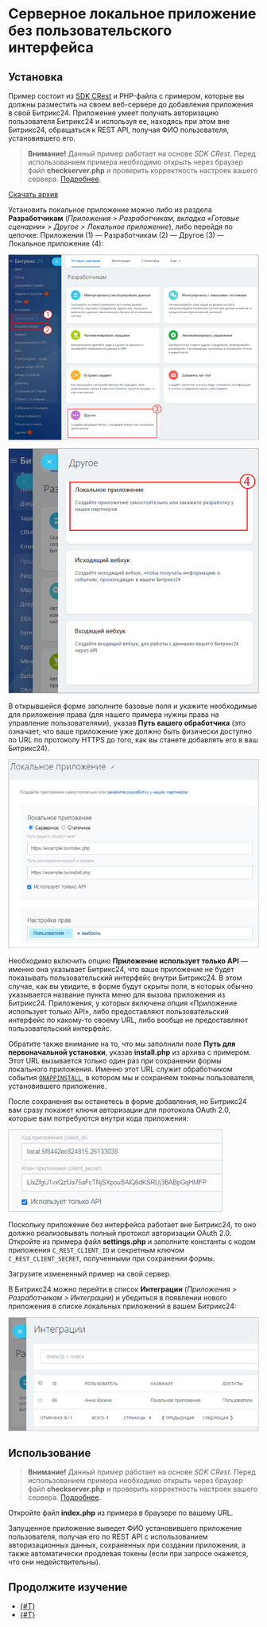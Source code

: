 # Серверное локальное приложение без пользовательского интерфейса

## Установка

Пример состоит из [SDK CRest](https://github.com/bitrix-tools/crest/) и PHP-файла с примером, которые вы должны разместить на своем веб-сервере до добавления приложения в свой Битрикс24. Приложение умеет получать авторизацию пользователя Битрикс24 и используя ее, находясь при этом вне Битрикс24, обращаться к REST API, получая ФИО пользователя, установившего его.

> **Внимание!** Данный пример работает на основе *SDK CRest*. Перед использованием примера необходимо открыть через браузер файл **checkserver.php** и проверить корректность настроек вашего сервера. [Подробнее](../how-to-use-examples.md).

[Скачать архив](https://dev.1c-bitrix.ru/docs/marketplace-and-apps24/server-no-ui-crest.zip)

Установить локальное приложение можно либо из раздела **Разработчикам** (*Приложения > Разработчикам, вкладка «Готовые сценарии» > Другое > Локальное приложение*), либо перейдя по цепочке: Приложения (1) — Разработчикам (2) — Другое (3) — Локальное приложение (4):

![Добавление приложения](./_images/local_add_sm.png)

![](./_images/local_add_4.png)

В открывшейся форме заполните базовые поля и укажите необходимые для приложения права (для нашего примера нужны права на управление пользователями), указав **Путь вашего обработчика** (это означает, что ваше приложение уже должно быть физически доступно по URL по протоколу HTTPS до того, как вы станете добавлять его в ваш Битрикс24).

![Форма добавления приложения](./_images/local-server-no-ui-form_new.png)

Необходимо включить опцию **Приложение использует только API** — именно она указывает Битрикс24, что ваше приложение не будет показывать пользовательский интерфейс внутри Битрикс24. В этом случае, как вы увидите, в форме будут скрыты поля, в которых обычно указывается название пункта меню для вызова приложения из Битрикс24. Приложения, у которых включена опция «Приложение использует только API», либо предоставляют пользовательский интерфейс по какому-то своему URL, либо вообще не предоставляют пользовательский интерфейс.

Обратите также внимание на то, что мы заполнили поле **Путь для первоначальной установки**, указав **install.php** из архива с примером. Этот URL вызывается только один раз при сохранении формы локального приложения. Именно этот URL служит обработчиком события [`ONAPPINSTALL`](../api-reference/common/events/on-app-install.md), в котором мы и сохраняем токены пользователя, установившего приложение.

После сохранения вы останетесь в форме добавления, но Битрикс24 вам сразу покажет ключи авторизации для протокола OAuth 2.0, которые вам потребуются внутри кода приложения:

![Ключи авторизации](./_images/local-server-no-ui-added_new.png)

Поскольку приложение без интерфейса работает вне Битрикс24, то оно должно реализовывать полный протокол авторизации OAuth 2.0. Откройте из примера файл **settings.php** и заполните константы с кодом приложения `C_REST_CLIENT_ID` и секретным ключом `C_REST_CLIENT_SECRET`, полученными при сохранении формы.

Загрузите измененный пример на свой сервер.

В Битрикс24 можно перейти в список **Интеграции** (*Приложения > Разработчикам > Интеграции*) и убедиться в появлении нового приложения в списке локальных приложений в вашем Битрикс24:

![Список интеграций](./_images/local-server-no-ui-list-n.png)

## Использование

> **Внимание!** Данный пример работает на основе *SDK CRest*. Перед использованием примера необходимо открыть через браузер файл **checkserver.php** и проверить корректность настроек вашего сервера. [Подробнее](../how-to-use-examples.md).

Откройте файл **index.php** из примера в браузере по вашему URL.

Запущенное приложение выведет ФИО установившего приложение пользователя, получая его по REST API с использованием авторизационных данных, сохраненных при создании приложения, а также автоматически продлевая токены (если при запросе окажется, что они недействительны).

## Продолжите изучение

- [{#T}](static-local-app.md)
- [{#T}](serverside-local-app-with-ui.md)
